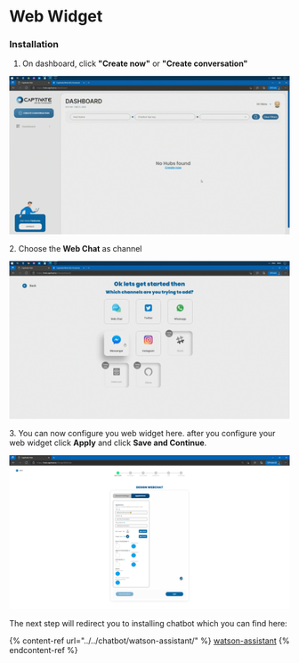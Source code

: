 # Web Widget

### Installation

1. On dashboard, click **"Create now"** or **"Create conversation"**

![Figure 1: The Captivate Hub Dashboard](<../../../.gitbook/assets/image (41) (1).png>)

2\. Choose the **Web Chat** as channel

![Figure 2: Supported Channels](<../../../.gitbook/assets/image (97).png>)

3\. You can now configure you web widget here. after you configure your web widget click **Apply** and click **Save and Continue**.

![Figure 3: Web Widget configuration page](<../../../.gitbook/assets/image (88).png>)

The next step will redirect you to installing chatbot which you can find here:

{% content-ref url="../../chatbot/watson-assistant/" %}
[watson-assistant](../../chatbot/watson-assistant/)
{% endcontent-ref %}
